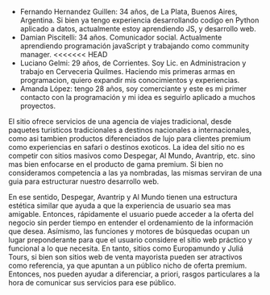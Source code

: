 - Fernando Hernandez Guillen: 34 años, de La Plata, Buenos Aires, Argentina. Si bien ya tengo experiencia desarrollando codigo en Python aplicado a datos, actualmente estoy aprendiendo JS, y desarrollo web.
- Damian Piscitelli: 34 años. Comunicador social. Actualmente aprendiendo programación javaScript y trabajando como community manager.
<<<<<<< HEAD
- Luciano Gelmi: 29 años, de Corrientes. Soy Lic. en Administracion y trabajo en Cerveceria Quilmes. Haciendo mis primeras armas en programacion, quiero expandir mis conocimientos y experiencias.
- Amanda López: tengo 28 años, soy comerciante y este es mi primer contacto con la programación y mi idea es seguirlo aplicado a muchos proyectos.

El sitio ofrece servicios de una agencia de viajes tradicional, desde paquetes turisticos tradicionales a destinos nacionales a internacionales, como asi tambien productos diferenciados de lujo para clientes premium como experiencias en safari o destinos exoticos.
La idea del sitio no es competir con sitios masivos como Despegar, Al Mundo, Avantrip, etc. sino mas bien enfocarse en el producto de gama premium. Si bien no consideramos competencia a las ya nombradas, las mismas serviran de una guia para estructurar nuestro desarrollo web.

En ese sentido, Despegar, Avantrip y Al Mundo tienen una estructura estética similar que ayuda a que la experiencia de usuario sea mas amigable. Entonces, rápidamente el usuario puede acceder a la oferta del negocio sin perder tiempo en entender el ordenamiento de la información que desea. Asímismo, las funciones y motores de búsquedas ocupan un lugar preponderante para que el usuario considere el sitio web práctico y funcional a lo que necesita.
En tanto, sitios como Europamundo y Juliá Tours, si bien son sitios web de venta mayorista pueden ser atractivos como referencia, ya que apuntan a un público nicho de oferta premium. Entonces, nos pueden ayudar a diferenciar, a priori, rasgos particulares a la hora de comunicar sus servicios para ese público.